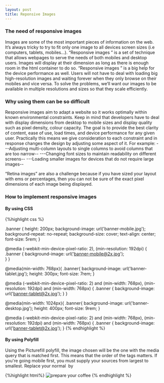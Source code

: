 ```yaml
---
layout: post
title: Reponsive Images
---
```


### The need of responsive images

Images are some of the most important pieces of information on the web. It’s always tricky to try to fit only one image to all devices screen sizes (i.e computers, tablets, mobiles…). “Responsive images ” is a set of technique that allows webpages to serve the needs of both mobiles and desktop users. Images will display at their dimension as long as there is enough room in the html container to do so. “Responsive images ” is a big help for the device performance as well. Users will not have to deal with loading  big high-resolution  images and waiting forever when they only browse on their mobiles and vice versa. To solve the problems, we’ll want our images to be available in multiple resolutions and sizes so that they scale efficiently.

### Why using them can be so difficult

Responsive images aim to adapt a website so it works optimally within known environmental constraints. Keep in mind that developers have to deal with display dimensions  from desktop to mobile sizes and display quality such as pixel density, colour capacity. The goal is to provide the best clarity of content, ease of use, load times, and device performance for any given user. Practically this means we give consideration to each constraint and in response changes the design by adjusting some aspect of it. For example:
---Adjusting multi-column layouts to single columns to avoid columns that are too narrow--
---Changing font sizes to maintain readability on different screens--
---Loading smaller images for devices that do not require large images--

 “Retina images” are also a challenge because if you have sized your layout with ems or percentages, then you can not be sure of the exact pixel dimensions of each image being displayed.


### How to implement responsive images

#### By using CSS
{%highlight css %}
<!--mobile-->
.banner {
   height: 200px;
   background-image: url('banner-mobile.jpg');
   background-repeat: no-repeat;
   background-size: cover;
   text-align: center;
   font-size: 5rem;
}
<!--high res mobile-->
@media (-webkit-min-device-pixel-ratio: 2), (min-resolution: 192dpi) {
   .banner {
   background-image: url('banner-mobile@2x.jpg');    
   }
}

<!--tablet-->
@media(min-width: 768px){
   .banner{
   background-image: url('banner-tablet.jpg');
   height: 300px;
   font-size: 7rem;
}
<!--high res tablet-->
@media (-webkit-min-device-pixel-ratio: 2) and (min-width: 768px),
   (min-resolution: 192dpi) and (min-width: 768px) {
   .banner {
   background-image: url('banner-tablet@2x.jpg');
   }
}

<!--desktop-->
@media(min-width: 1024px){
   .banner{
   background-image: url('banner-desktop.jpg');
   height: 400px;
   font-size: 9rem;
}
<!--high res desktop-->
@media (-webkit-min-device-pixel-ratio: 2) and (min-width: 768px),
   (min-resolution: 192dpi) and (min-width: 768px) {
   .banner {
   background-image: url('banner-tablet@2x.jpg');
}
{% endhighlight %}

#### By using Polyfill
Using the Picturefill polyfill, the image chosen will be the one with the media query that is matched first. This means that the order of the <source> tags matters. If you're going mobile first, you must supply your sources from largest to smallest.
Replace your normal <img> by <picture>

{%highlight html%}
<picture>
        <source media="(min-width:1024px)" srcset="preparation-desktop.jpg"></source>
        <source media="(min-width:768px)" srcset="preparation-tablet.jpg"></source>
        <img srcset="preparation-mobile.jpg" alt="prepare your coffee">
</picture>
{% endhighlight %}
